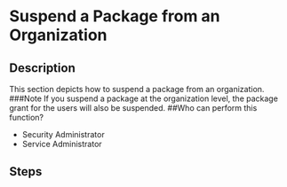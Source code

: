 # Suspend a Package from an Organization
## Description
This section depicts how to suspend a package from an organization.
###Note
If you suspend a package at the organization level, the package grant for the users will also be suspended.
##Who can perform this function?
* Security Administrator
* Service Administrator

## Steps



